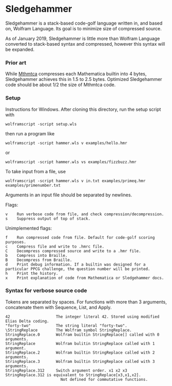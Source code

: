 # Sledgehammer

Sledgehammer is a stack-based code-golf language written in, and based on, Wolfram Language. Its goal is to minimize size of compressed source.

As of January 2019, Sledgehammer is little more than Wolfram Language converted to stack-based syntax and compressed, however this syntax will be expanded.

### Prior art

While [Mthmtca](https://github.com/LegionMammal978/Mthmtca) compresses each Mathematica builtin into 4 bytes, Sledgehammer achieves this in 1.5 to 2.5 bytes. Optimized Sledgehammer code should be about 1/2 the size of Mthmtca code.

### Setup

Instructions for Windows. After cloning this directory, run the setup script with

    wolframscript -script setup.wls

then run a program like

    wolframscript -script hammer.wls v examples/hello.hmr

or 

    wolframscript -script hammer.wls vs examples/fizzbuzz.hmr

To take input from a file, use

    wolframscript -script hammer.wls v in.txt examples/primeq.hmr examples/primenumber.txt

Arguments in an input file should be separated by newlines.

Flags:

    v    Run verbose code from file, and check compression/decompression.
    s    Suppress output of top of stack.


Unimplemented flags:

    f    Run compressed code from file. Default for code-golf scoring purposes.
    c    Compress file and write to .hmrc file.
    C    Decompress compressed source and write to a .hmr file.
    b    Compress into Braille.
    B    Decompress from Braille.
    d    Print debug information. If a builtin was designed for a particular PPCG challenge, the question number will be printed.
    h    Print the history.
    x    Print explanation of code from Mathematica or Sledgehammer docs.


### Syntax for verbose source code

Tokens are separated by spaces. For functions with more than 3 arguments, concatenate them with Sequence, List, and Apply.

    42                    The integer literal 42. Stored using modified Elias Delta coding.
    "forty-two"           The string literal "forty-two".
    \StringReplace        The Wolfram symbol StringReplace.
    StringReplace.0       Wolfram builtin StringReplace[] called with 0 arguments.
    StringReplace         Wolfram bulitin StringReplace called with 1 argument.
    StringReplace.2       Wolfram builtin StringReplace called with 2 arguments.
    StringReplace.3       Wolfram builtin StringReplace called with 3 arguments.
    StringReplace.312     Switch argument order. x1 x2 x3 StringReplace.312 is equivalent to StringReplace[x3,x1,x2].
                            Not defined for commutative functions.
